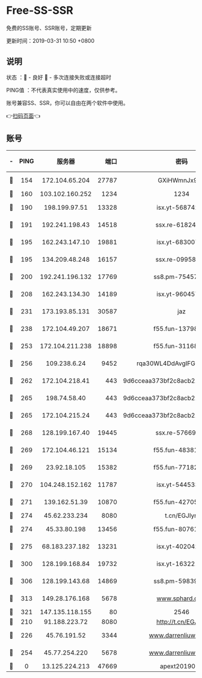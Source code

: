 # Free-SS-SSR

免费的SS账号、SSR账号，定期更新

更新时间：2019-03-31 10:50 +0800

## 说明

状态     ：🙂 - 良好 🙁 - 多次连接失败或连接超时

PING值   ：不代表真实使用中的速度，仅供参考。

账号兼容SS、SSR，你可以自由在两个软件中使用。

👉[扫码页面](https://liesauer.github.io/Free-SS-SSR/)👈

## 账号

|-|PING|服务器|端口|密码|加密方式|区域|
|:----:|:----:|:-----:|-----:|:----:|:----:|:----:|
|🙂|154|172.104.65.204|27787|GXiHWmnJx94S|aes-256-cfb|JP|
|🙂|160|103.102.160.252|1234|1234|rc4-md5|JP|
|🙂|190|198.199.97.51|13328|isx.yt-56874296|aes-256-cfb|US|
|🙂|191|192.241.198.43|14518|ssx.re-61824417|aes-256-cfb|US|
|🙂|195|162.243.147.10|19881|isx.yt-68300799|aes-256-cfb|US|
|🙂|195|134.209.48.248|16157|ssx.re-09958168|aes-256-cfb|US|
|🙂|200|192.241.196.132|17769|ss8.pm-75457473|aes-256-cfb|US|
|🙂|208|162.243.134.30|14189|isx.yt-96045738|aes-256-cfb|US|
|🙂|231|173.193.85.131|30587|jaz|aes-256-cfb|US|
|🙂|238|172.104.49.207|18671|f55.fun-13798673|aes-256-cfb|SG|
|🙂|253|172.104.211.238|18898|f55.fun-31168082|aes-256-cfb|US|
|🙂|256|109.238.6.24|9452|rqa30WL4DdAvgIFG6Fs3znzTa|aes-256-cfb|FR|
|🙂|262|172.104.218.41|443|9d6cceaa373bf2c8acb22e60b6a58be6|aes-256-cfb|US|
|🙂|265|198.74.58.40|443|9d6cceaa373bf2c8acb22e60b6a58be6|aes-256-cfb|US|
|🙂|265|172.104.215.24|443|9d6cceaa373bf2c8acb22e60b6a58be6|aes-256-cfb|US|
|🙂|268|128.199.167.40|19445|ssx.re-57669332|aes-256-cfb|SG|
|🙂|269|172.104.46.121|15134|f55.fun-48381477|aes-256-cfb|SG|
|🙂|269|23.92.18.105|15382|f55.fun-77182272|aes-256-cfb|US|
|🙂|270|104.248.152.162|11787|isx.yt-54453329|aes-256-cfb|SG|
|🙂|271|139.162.51.39|10870|f55.fun-42705355|aes-256-cfb|SG|
|🙂|274|45.62.233.234|8080|t.cn/EGJIyrl|rc4-md5|CA|
|🙂|274|45.33.80.198|13456|f55.fun-80761096|aes-256-cfb|US|
|🙂|275|68.183.237.182|13231|isx.yt-40204239|aes-256-cfb|SG|
|🙂|300|128.199.168.84|19732|isx.yt-16322176|aes-256-cfb|SG|
|🙂|306|128.199.143.68|14869|ss8.pm-59839550|aes-256-cfb|SG|
|🙂|313|149.28.176.168|5678|www.sphard.com|aes-256-cfb|AU|
|🙂|321|147.135.118.155|80|2546|chacha20|US|
|🙂|210|91.188.223.72|8080|http://t.cn/EGJIyrl|rc4-md5|RU|
|🙂|226|45.76.191.52|3344|www.darrenliuwei.com|aes-256-cfb|JP|
|🙂|254|45.77.254.220|5678|www.darrenliuwei.com|aes-256-cfb|SG|
|🙁|0|13.125.224.213|47669|apext2019001|chacha20|KR|
